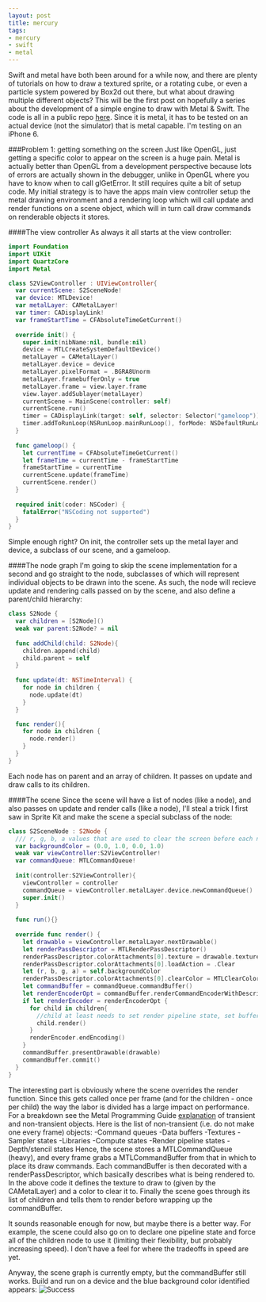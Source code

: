```yaml
---
layout: post
title: mercury
tags:
- mercury
- swift
- metal
---
```

Swift and metal have both been around for a while now, and there are plenty of tutorials on how to draw a textured sprite, or a 
rotating cube, or even a particle system powered by Box2d out there, but what about drawing multiple different objects?  This will 
be the first post on hopefully a series about the development of a simple engine to draw with Metal & Swift.  The code is all
in a public repo [here](https://github.com/sntwo/mercury).  Since it is metal, it has to be tested on an actual device (not the 
simulator) that is metal capable.  I'm testing on an iPhone 6.

###Problem 1: getting something on the screen
Just like OpenGL, just getting a specific color to appear on the screen is a huge pain.  Metal is actually better than OpenGL
from a development perspective because lots of errors are actually shown in the debugger, unlike in OpenGL where you have to
know when to call glGetError.  It still requires quite a bit of setup code.  My initial strategy is to have the apps main view
controller setup the metal drawing environment and a rendering loop which will call update and render functions on a scene object,
which will in turn call draw commands on renderable objects it stores.  

####The view controller
As always it all starts at the view controller:

```swift
import Foundation
import UIKit
import QuartzCore
import Metal

class S2ViewController : UIViewController{
  var currentScene: S2SceneNode!
  var device: MTLDevice!
  var metalLayer: CAMetalLayer!
  var timer: CADisplayLink!
  var frameStartTime = CFAbsoluteTimeGetCurrent()
  
  override init() {
    super.init(nibName:nil, bundle:nil)
    device = MTLCreateSystemDefaultDevice()
    metalLayer = CAMetalLayer()
    metalLayer.device = device
    metalLayer.pixelFormat = .BGRA8Unorm
    metalLayer.framebufferOnly = true
    metalLayer.frame = view.layer.frame
    view.layer.addSublayer(metalLayer)
    currentScene = MainScene(controller: self)
    currentScene.run()
    timer = CADisplayLink(target: self, selector: Selector("gameloop"))
    timer.addToRunLoop(NSRunLoop.mainRunLoop(), forMode: NSDefaultRunLoopMode)
  }
  
  func gameloop() {
    let currentTime = CFAbsoluteTimeGetCurrent()
    let frameTime = currentTime - frameStartTime
    frameStartTime = currentTime
    currentScene.update(frameTime)
    currentScene.render()
  }
  
  required init(coder: NSCoder) {
    fatalError("NSCoding not supported")
  }
}
```

Simple enough right?  On init, the controller sets up the metal layer and device, a subclass of our scene, and a gameloop.

####The node graph
I'm going to skip the scene implementation for a second and go straight to the node, subclasses of which will represent 
individual objects to be drawn into the scene.  As such, the node will recieve update and rendering calls passed on by the 
scene, and also define a parent/child hierarchy:

```swift
class S2Node {
  var children = [S2Node]()
  weak var parent:S2Node? = nil
  
  func addChild(child: S2Node){
    children.append(child)
    child.parent = self
  }
  
  func update(dt: NSTimeInterval) {
    for node in children {
      node.update(dt)
    }
  }

  func render(){
    for node in children {
      node.render()
    }
  }
}
```
Each node has on parent and an array of children.  It passes on update and draw calls to its children.

####The scene
Since the scene will have a list of nodes (like a node), and also passes on update and render calls (like a node), I'll steal
a trick I first saw in Sprite Kit and make the scene a special subclass of the node:

```swift
class S2SceneNode : S2Node {
  /// r, g, b, a values that are used to clear the screen before each new frame
  var backgroundColor = (0.0, 1.0, 0.0, 1.0)
  weak var viewController:S2ViewController!
  var commandQueue: MTLCommandQueue!
  
  init(controller:S2ViewController){
    viewController = controller
    commandQueue = viewController.metalLayer.device.newCommandQueue()
    super.init()
  }
  
  func run(){}
  
  override func render() {
    let drawable = viewController.metalLayer.nextDrawable()
    let renderPassDescriptor = MTLRenderPassDescriptor()
    renderPassDescriptor.colorAttachments[0].texture = drawable.texture
    renderPassDescriptor.colorAttachments[0].loadAction = .Clear
    let (r, b, g, a) = self.backgroundColor
    renderPassDescriptor.colorAttachments[0].clearColor = MTLClearColor(red: r, green: g, blue: b, alpha: a)
    let commandBuffer = commandQueue.commandBuffer()
    let renderEncoderOpt = commandBuffer.renderCommandEncoderWithDescriptor(renderPassDescriptor)
    if let renderEncoder = renderEncoderOpt {
      for child in children{
        //child at least needs to set render pipeline state, set buffers, and call a draw primitives
        child.render()
      }
      renderEncoder.endEncoding()
    } 
    commandBuffer.presentDrawable(drawable)
    commandBuffer.commit()
  }
}
```
The interesting part is obviously where the scene overrides the render function.  Since this gets called once per
frame (and for the children - once per child) the way the labor is divided has a large impact on performance.  For a
breakdown see the Metal Programming Guide [explanation](https://developer.apple.com/library/ios/documentation/Miscellaneous/Conceptual/MetalProgrammingGuide/Cmd-Submiss/Cmd-Submiss.html#//apple_ref/doc/uid/TP40014221-CH3-SW1)
of transient and non-transient objects.  Here is the list of non-transient (i.e. do not make one every frame) objects:
-Command queues
-Data buffers
-Textures
-Sampler states
-Libraries
-Compute states
-Render pipeline states
-Depth/stencil states
Hence, the scene stores a MTLCommandQueue (heavy), and every frame grabs a MTLCommandBuffer from that in which to place
its draw commands.  Each commandBuffer is then decorated with a renderPassDescriptor, which basically describes what is 
being rendered to.  In the above code it defines the texture to draw to (given by the CAMetalLayer) and a color to clear
it to.  Finally the scene goes through its list of children and tells them to render before wrapping up the commandBuffer.

It sounds reasonable enough for now, but maybe there is a better way.  For example, the scene could also go on to declare
one pipeline state and force all of the children node to use it (limiting their flexibility, but probably increasing speed).
I don't have a feel for where the tradeoffs in speed are yet.

Anyway, the scene graph is currently empty, but the commandBuffer still works.  Build and run on a device and the blue background
color identified appears:
![Success](https://cloud.githubusercontent.com/assets/2131915/6308903/ff8b8634-b8fc-11e4-82b4-be72da4ab868.PNG)





